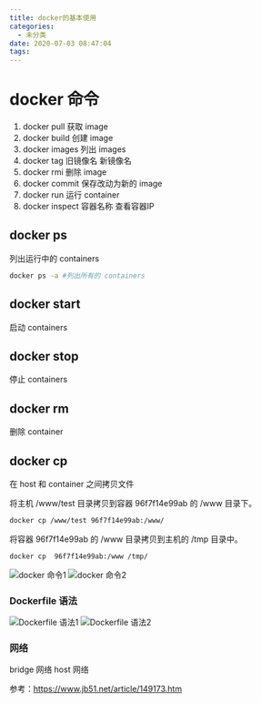 ```yaml
---
title: docker的基本使用
categories:
  - 未分类
date: 2020-07-03 08:47:04
tags:
---
```

# docker 命令
1. docker pull 获取 image
2. docker build 创建 image
3. docker images 列出 images
4. docker tag  旧镜像名  新镜像名 
5. docker rmi 删除 image
6. docker commit 保存改动为新的 image
7. docker run 运行 container
8. docker inspect 容器名称 查看容器IP
## docker ps 
列出运行中的 containers
```bash
docker ps -a #列出所有的 containers
```
## docker start 
启动 containers
## docker stop 
停止 containers
## docker rm 
删除 container
## docker cp 
在 host 和 container 之间拷贝文件

将主机 /www/test 目录拷贝到容器 96f7f14e99ab 的 /www 目录下。
```bash
docker cp /www/test 96f7f14e99ab:/www/
```
将容器 96f7f14e99ab 的 /www 目录拷贝到主机的 /tmp 目录中。
```bash
docker cp  96f7f14e99ab:/www /tmp/
```
![docker 命令1](https://img.mukewang.com/5efdebd800014a8619201080.jpg)
![docker 命令2](https://img.mukewang.com/5efdec250001eb8419201080.jpg)

### Dockerfile 语法

![Dockerfile 语法1](https://img.mukewang.com/5efdeeec00018f3e19201080.jpg)
![Dockerfile 语法2](https://img.mukewang.com/5efdef1b0001ff5b19201080.jpg)

### 网络
bridge 网络
host 网络

参考：https://www.jb51.net/article/149173.htm